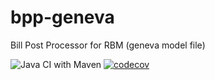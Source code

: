 # bpp-geneva
Bill Post Processor for RBM (geneva model file)

![Java CI with Maven](https://github.com/agusramdan/bpp-geneva/workflows/Java%20CI%20with%20Maven/badge.svg)
[![codecov](https://codecov.io/gh/agusramdan/bpp-geneva/branch/master/graph/badge.svg)](https://codecov.io/gh/agusramdan/bpp-geneva)


